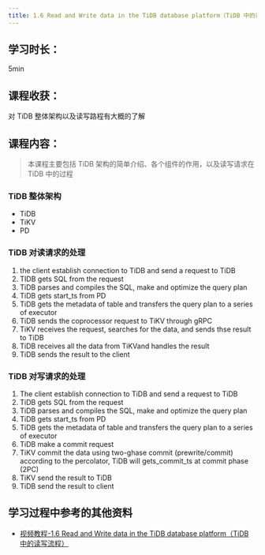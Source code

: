 ```yaml
---
title: 1.6 Read and Write data in the TiDB database platform（TiDB 中的读写流程）
---
```


## 学习时长：

5min

## 课程收获：

对 TiDB 整体架构以及读写路程有大概的了解

## 课程内容：

> 本课程主要包括 TiDB 架构的简单介绍、各个组件的作用，以及读写请求在 TiDB 中的过程

### TiDB 整体架构

- TiDB
- TiKV
- PD

### TiDB 对读请求的处理

1. the client establish connection to TiDB and send a request to TiDB
2. TIDB gets SQL from the request
3. TiDB parses and compiles the SQL, make and optimize the query plan
4. TiDB gets start_ts from PD
5. TiDB gets the metadata of table and transfers the query plan to a series of executor
6. TiDB sends the coprocessor request to TiKV through gRPC
7. TiKV receives the request, searches for the data, and sends thse result to TiDB
8. TiDB receives all the data from TiKVand handles the result
9. TiDB sends the result to the client

### TiDB 对写请求的处理

1. The client establish connection to TiDB and send a request to TiDB
2. TiDB gets SQL from the request
3. TiDB parses and compiles the SQL, make and optimize the query plan
4. TiDB gets start_ts from PD
5. TiDB gets the metadata of table and transfers the query plan to a series of executor
6. TiDB make a commit request
7. TiKV commit the data using two-ghase commit (prewrite/commit) according to the percolator, TiDB will gets_commit_ts at commit phase (2PC)
8. TiKV send the result to TiDB
9. TiDB send the result to client

## 学习过程中参考的其他资料

- [视频教程-1.6 Read and Write data in the TiDB database platform（TiDB 中的读写流程）](https://university.pingcap.com/courses/TiDB%204.0%20%E6%96%B0%E6%89%8B%E6%8C%87%E5%8D%97/chapter/101-%E7%AB%A0%E8%8A%82/lesson/Read-and-Write-data-in-the-TiDB-database-platform)
